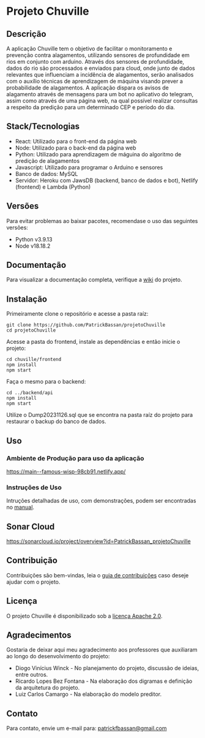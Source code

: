 # Projeto Chuville

## Descrição
A aplicação Chuville tem o objetivo de facilitar o monitoramento e prevenção contra alagamentos, utilizando sensores de profundidade em rios em conjunto com arduino. Através dos sensores de profundidade, dados do rio são processados e enviados para cloud, onde junto de dados relevantes que influenciam a incidência de alagamentos, serão analisados com o auxílio técnicas de aprendizagem de máquina visando prever a probabilidade de alagamentos. A aplicação dispara os avisos de alagamento através de mensagens para um bot no aplicativo do telegram, assim como através de uma página web, na qual possível realizar consultas a respeito da predição para um determinado CEP e período do dia.

## Stack/Tecnologias
- React: Utilizado para o front-end da página web
- Node: Utilizado para o back-end da página web
- Python: Utilizado para aprendizagem de máguina do algoritmo de predição de alagamentos
- Javascript: Utilizado para programar o Arduino e sensores
- Banco de dados: MySQL
- Servidor: Heroku com JawsDB (backend, banco de dados e bot), Netlify (frontend) e Lambda (Python)

## Versões
Para evitar problemas ao baixar pacotes, recomendase o uso das seguintes versões:
- Python v3.9.13
- Node v18.18.2

## Documentação
Para visualizar a documentação completa, verifique a [wiki](https://github.com/PatrickBassan/projetoChuville/wiki/Documenta%C3%A7%C3%A3o) do projeto.

## Instalação
Primeiramente clone o repositório e acesse a pasta raíz:
```
git clone https://github.com/PatrickBassan/projetoChuville
cd projetoChuville
```
Acesse a pasta do frontend, instale as dependências e então inicie o projeto:
```
cd chuville/frontend
npm install
npm start
```
Faça o mesmo para o backend:
```
cd ../backend/api
npm install
npm start
```
Utilize o Dump20231126.sql que se encontra na pasta raíz do projeto para restaurar o backup do banco de dados.
## Uso
### Ambiente de Produção para uso da aplicação
https://main--famous-wisp-98cb91.netlify.app/

### Instruções de Uso
Intruções detalhadas de uso, com demonstrações, podem ser encontradas no [manual](https://github.com/PatrickBassan/projetoChuville/wiki/Instru%C3%A7%C3%B5es-de-Uso).

## Sonar Cloud
https://sonarcloud.io/project/overview?id=PatrickBassan_projetoChuville

## Contribuição
Contribuições são bem-vindas, leia o [guia de contribuições](https://github.com/PatrickBassan/projetoChuville/wiki/Guia-de-Contribui%C3%A7%C3%A3o) caso deseje ajudar com o projeto.

## Licença
O projeto Chuville é disponibilizado sob a [licença Apache 2.0](https://www.apache.org/licenses/LICENSE-2.0).

## Agradecimentos
Gostaria de deixar aqui meu agradecimento aos professores que auxiliaram ao longo do desenvolvimento do projeto:
- Diogo Vinícius Winck - No planejamento do projeto, discussão de ideias, entre outros.
- Ricardo Lopes Bez Fontana - Na elaboração dos digramas e definição da arquitetura do projeto.
- Luiz Carlos Camargo - Na elaboração do modelo preditor.

## Contato
Para contato, envie um e-mail para: patrickfbassan@gmail.com
